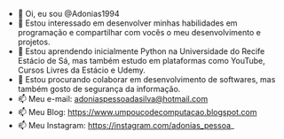 - 👋 Oi, eu sou @Adonias1994
- 👀 Estou interessado em desenvolver minhas habilidades em programação e compartilhar com vocês o meu desenvolvimento e projetos.
- 🌱 Estou aprendendo inicialmente Python na Universidade do Recife Estácio de Sá, mas também estudo em plataformas como YouTube, Cursos Livres da Estácio e Udemy.
- 💞️ Estou procurando colaborar em desenvolvimento de softwares, mas também gosto de segurança da informação.
- 📫 Meu e-mail: adoniaspessoadasilva@hotmail.com
- 📫 Meu Blog: https://www.umpoucodecomputacao.blogspot.com
- 📫 Meu Instagram: https://instagram.com/adonias_pessoa_
